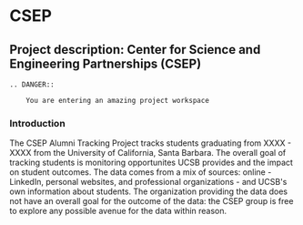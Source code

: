 # CSEP

## Project description: Center for Science and Engineering Partnerships (CSEP)

```{eval-rst}
.. DANGER::

    You are entering an amazing project workspace
```
### Introduction

The CSEP Alumni Tracking Project tracks students graduating from  XXXX - XXXX from the University of California, Santa Barbara. The overall goal of tracking students is monitoring opportunites UCSB provides and the impact on student outcomes. The data comes from a mix of sources: online - LinkedIn, personal websites, and professional organizations - and UCSB's own information about students. The organization providing the data does not have an overall goal for the outcome of the data: the CSEP group is free to explore any possible avenue for the data within reason.  